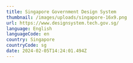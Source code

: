 ```yaml
---
title: Singapore Government Design System
thumbnail: /images/uploads/singapore-16x9.png
url: https://www.designsystem.tech.gov.sg/
language: English
languageCode: en
country: Singapore
countryCode: sg
date: 2024-02-05T14:24:01.494Z
---
```


